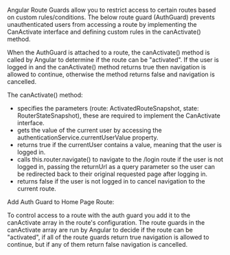 Angular Route Guards allow you to restrict access to certain routes based on custom rules/conditions. The below route guard (AuthGuard) prevents unauthenticated users from accessing a route by implementing the CanActivate interface and defining custom rules in the canActivate() method.

When the AuthGuard is attached to a route, the canActivate() method is called by Angular to determine if the route can be "activated". If the user is logged in and the canActivate() method returns true then navigation is allowed to continue, otherwise the method returns false and navigation is cancelled.

The canActivate() method:

* specifies the parameters (route: ActivatedRouteSnapshot, state: RouterStateSnapshot), these are required to implement the CanActivate interface.
* gets the value of the current user by accessing the authenticationService.currentUserValue property.
* returns true if the currentUser contains a value, meaning that the user is logged in.
* calls this.router.navigate() to navigate to the /login route if the user is not logged in, passing the returnUrl as a query parameter so the user can be redirected back to their original requested page after logging in.
* returns false if the user is not logged in to cancel navigation to the current route.


Add Auth Guard to Home Page Route:

To control access to a route with the auth guard you add it to the canActivate array in the route's configuration. The route guards in the canActivate array are run by Angular to decide if the route can be "activated", if all of the route guards return true navigation is allowed to continue, but if any of them return false navigation is cancelled.